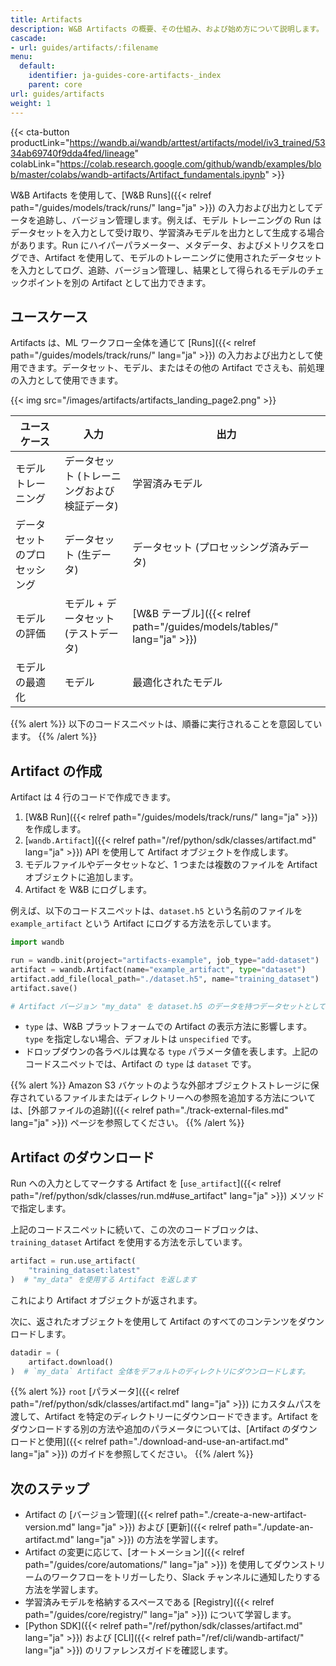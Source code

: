 ```yaml
---
title: Artifacts
description: W&B Artifacts の概要、その仕組み、および始め方について説明します。
cascade:
- url: guides/artifacts/:filename
menu:
  default:
    identifier: ja-guides-core-artifacts-_index
    parent: core
url: guides/artifacts
weight: 1
---
```


{{< cta-button productLink="https://wandb.ai/wandb/arttest/artifacts/model/iv3_trained/5334ab69740f9dda4fed/lineage" colabLink="https://colab.research.google.com/github/wandb/examples/blob/master/colabs/wandb-artifacts/Artifact_fundamentals.ipynb" >}}

W&B Artifacts を使用して、[W&B Runs]({{< relref path="/guides/models/track/runs/" lang="ja" >}}) の入力および出力としてデータを追跡し、バージョン管理します。例えば、モデル トレーニングの Run はデータセットを入力として受け取り、学習済みモデルを出力として生成する場合があります。Run にハイパーパラメーター、メタデータ、およびメトリクスをログでき、Artifact を使用して、モデルのトレーニングに使用されたデータセットを入力としてログ、追跡、バージョン管理し、結果として得られるモデルのチェックポイントを別の Artifact として出力できます。

## ユースケース
Artifacts は、ML ワークフロー全体を通じて [Runs]({{< relref path="/guides/models/track/runs/" lang="ja" >}}) の入力および出力として使用できます。データセット、モデル、またはその他の Artifact でさえも、前処理の入力として使用できます。

{{< img src="/images/artifacts/artifacts_landing_page2.png" >}}

| ユースケース               | 入力                       | 出力                       |
|------------------------|-----------------------------|------------------------------|
| モデルトレーニング         | データセット (トレーニングおよび検証データ)     | 学習済みモデル                |
| データセットのプロセッシング | データセット (生データ)          | データセット (プロセッシング済みデータ) |
| モデルの評価       | モデル + データセット (テストデータ) | [W&B テーブル]({{< relref path="/guides/models/tables/" lang="ja" >}})                        |
| モデルの最適化     | モデル                       | 最適化されたモデル              |


{{% alert %}}
以下のコードスニペットは、順番に実行されることを意図しています。
{{% /alert %}}

## Artifact の作成

Artifact は 4 行のコードで作成できます。
1. [W&B Run]({{< relref path="/guides/models/track/runs/" lang="ja" >}}) を作成します。
2. [`wandb.Artifact`]({{< relref path="/ref/python/sdk/classes/artifact.md" lang="ja" >}}) API を使用して Artifact オブジェクトを作成します。
3. モデルファイルやデータセットなど、1 つまたは複数のファイルを Artifact オブジェクトに追加します。
4. Artifact を W&B にログします。

例えば、以下のコードスニペットは、`dataset.h5` という名前のファイルを `example_artifact` という Artifact にログする方法を示しています。

```python
import wandb

run = wandb.init(project="artifacts-example", job_type="add-dataset")
artifact = wandb.Artifact(name="example_artifact", type="dataset")
artifact.add_file(local_path="./dataset.h5", name="training_dataset")
artifact.save()

# Artifact バージョン "my_data" を dataset.h5 のデータを持つデータセットとしてログします。
```

- `type` は、W&B プラットフォームでの Artifact の表示方法に影響します。`type` を指定しない場合、デフォルトは `unspecified` です。
- ドロップダウンの各ラベルは異なる `type` パラメータ値を表します。上記のコードスニペットでは、Artifact の `type` は `dataset` です。

{{% alert %}}
Amazon S3 バケットのような外部オブジェクトストレージに保存されているファイルまたはディレクトリーへの参照を追加する方法については、[外部ファイルの追跡]({{< relref path="./track-external-files.md" lang="ja" >}}) ページを参照してください。
{{% /alert %}}

## Artifact のダウンロード
Run への入力としてマークする Artifact を [`use_artifact`]({{< relref path="/ref/python/sdk/classes/run.md#use_artifact" lang="ja" >}}) メソッドで指定します。

上記のコードスニペットに続いて、この次のコードブロックは、`training_dataset` Artifact を使用する方法を示しています。

```python
artifact = run.use_artifact(
    "training_dataset:latest"
)  # "my_data" を使用する Artifact を返します
```
これにより Artifact オブジェクトが返されます。

次に、返されたオブジェクトを使用して Artifact のすべてのコンテンツをダウンロードします。

```python
datadir = (
    artifact.download()
)  # `my_data` Artifact 全体をデフォルトのディレクトリにダウンロードします。
```

{{% alert %}}
`root` [パラメータ]({{< relref path="/ref/python/sdk/classes/artifact.md" lang="ja" >}}) にカスタムパスを渡して、Artifact を特定のディレクトリーにダウンロードできます。Artifact をダウンロードする別の方法や追加のパラメータについては、[Artifact のダウンロードと使用]({{< relref path="./download-and-use-an-artifact.md" lang="ja" >}}) のガイドを参照してください。
{{% /alert %}}

## 次のステップ
* Artifact の [バージョン管理]({{< relref path="./create-a-new-artifact-version.md" lang="ja" >}}) および [更新]({{< relref path="./update-an-artifact.md" lang="ja" >}}) の方法を学習します。
* Artifact の変更に応じて、[オートメーション]({{< relref path="/guides/core/automations/" lang="ja" >}}) を使用してダウンストリームのワークフローをトリガーしたり、Slack チャンネルに通知したりする方法を学習します。
* 学習済みモデルを格納するスペースである [Registry]({{< relref path="/guides/core/registry/" lang="ja" >}}) について学習します。
* [Python SDK]({{< relref path="/ref/python/sdk/classes/artifact.md" lang="ja" >}}) および [CLI]({{< relref path="/ref/cli/wandb-artifact/" lang="ja" >}}) のリファレンスガイドを確認します。